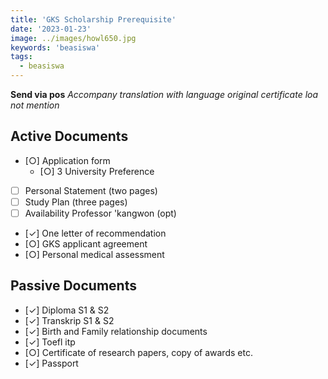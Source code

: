 ```yaml
---
title: 'GKS Scholarship Prerequisite'
date: '2023-01-23'
image: ../images/howl650.jpg
keywords: 'beasiswa'
tags:
  - beasiswa
---
```


**Send via pos**
_Accompany translation with language original certificate_
_loa not mention_

## Active Documents

- [○] Application form
  - [○] 3 University Preference
- [ ] Personal Statement (two pages)
- [ ] Study Plan (three pages)
- [ ] Availability Professor 'kangwon (opt)
- [✓] One letter of recommendation
- [○] GKS applicant agreement
- [○] Personal medical assessment

## Passive Documents

- [✓] Diploma S1 & S2
- [✓] Transkrip S1 & S2
- [✓] Birth and Family relationship documents
- [✓] Toefl itp
- [○] Certificate of research papers, copy of awards etc.
- [✓] Passport
